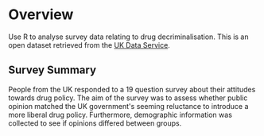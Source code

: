 # Overview
Use R to analyse survey data relating to drug decriminalisation. This is an open dataset retrieved from the [UK Data Service](https://reshare.ukdataservice.ac.uk/857543/).

## Survey Summary
People from the UK responded to a 19 question survey about their attitudes towards drug policy. The aim of the survey was to assess whether public opinion matched the UK government's 
seeming reluctance to introduce a more liberal drug policy. Furthermore, demographic information was collected to see if opinions differed between groups. 
